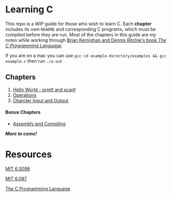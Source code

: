 # Learning C

This repo is a *WIP* guide for those who wish to learn C. Each **chapter** includes its own `README` and corresponding C programs, which must be compiled before they are run. Most of the chapters in this guide are my notes while working through [Brian Kernighan and Dennis Ritchie's book _The C Programming Language_](https://en.wikipedia.org/wiki/The_C_Programming_Language). 

If you are on a mac you can use `gcc`: `cd example-directory/examples && gcc example.c` then run `./a.out`

## Chapters
1. [Hello World - printf and scanf](https://github.com/jaqarrick/c-info/tree/main/hello-world)
2. [Operations](https://github.com/jaqarrick/c-info/tree/main/operations)
3. [Charcter Input and Output](https://github.com/jaqarrick/c-info/tree/main/char-input-output)

#### Bonus Chapters
- [Assembly and Compiling](https://github.com/jaqarrick/c-info/tree/main/compiling-c)

***More to come!***



# Resources

[MIT 6.S096](https://ocw.mit.edu/courses/electrical-engineering-and-computer-science/6-s096-introduction-to-c-and-c-january-iap-2013/index.htm)

[MIT 6.087](https://ocw.mit.edu/courses/electrical-engineering-and-computer-science/6-087-practical-programming-in-c-january-iap-2010/index.htm)

[The C Programming Language](https://en.wikipedia.org/wiki/The_C_Programming_Language)

